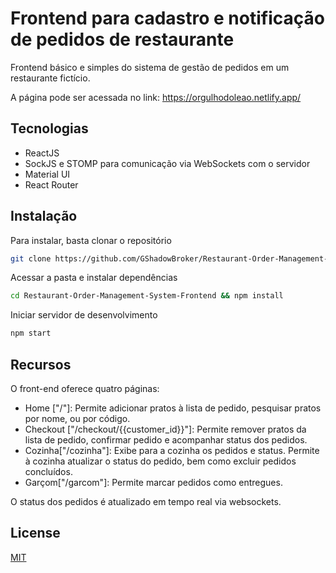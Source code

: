 # Frontend para cadastro e notificação de pedidos de restaurante

Frontend básico e simples do sistema de gestão de pedidos em um restaurante fictício.

A página pode ser acessada no link:
https://orgulhodoleao.netlify.app/

## Tecnologias

- ReactJS
- SockJS e STOMP para comunicação via WebSockets com o servidor
- Material UI
- React Router

## Instalação

Para instalar, basta clonar o repositório

```bash
git clone https://github.com/GShadowBroker/Restaurant-Order-Management-System-Frontend.git
```

Acessar a pasta e instalar dependências

```bash
cd Restaurant-Order-Management-System-Frontend && npm install
```

Iniciar servidor de desenvolvimento

```bash
npm start
```

## Recursos

O front-end oferece quatro páginas:

- Home ["/"]: Permite adicionar pratos à lista de pedido, pesquisar pratos por nome, ou por código.
- Checkout ["/checkout/{{customer_id}}"]: Permite remover pratos da lista de pedido, confirmar pedido e acompanhar status dos pedidos.
- Cozinha["/cozinha"]: Exibe para a cozinha os pedidos e status. Permite à cozinha atualizar o status do pedido, bem como excluir pedidos concluídos.
- Garçom["/garcom"]: Permite marcar pedidos como entregues.

O status dos pedidos é atualizado em tempo real via websockets.

## License

[MIT](https://choosealicense.com/licenses/mit/)
